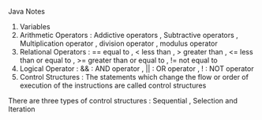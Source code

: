 Java Notes 
1. Variables 
2. Arithmetic Operators : Addictive operators , Subtractive operators , Multiplication operator , division operator , modulus operator 
3. Relational Operators : == equal to , < less than , > greater than , <= less than or equal to , >= greater than or equal to , != not equal to 
4. Logical Operator : && : AND operator , || : OR operator , ! : NOT operator
5. Control Structures : The statements which change the flow or order of execution of the instructions are called control structures 

There are three types of control structures : Sequential , Selection and Iteration 
